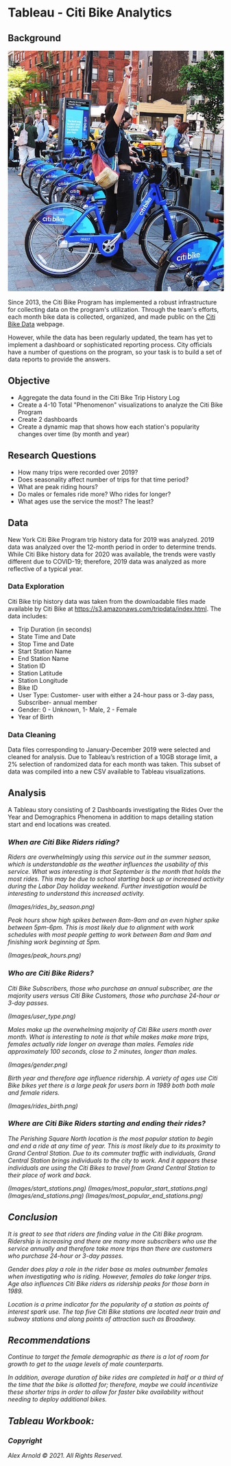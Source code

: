 # Tableau - Citi Bike Analytics

## Background

![Citi-Bikes](Images/citi-bike-station-bikes.jpg)

Since 2013, the Citi Bike Program has implemented a robust infrastructure for collecting data on the program's utilization. Through the team's efforts, each month bike data is collected, organized, and made public on the [Citi Bike Data](https://www.citibikenyc.com/system-data) webpage.

However, while the data has been regularly updated, the team has yet to implement a dashboard or sophisticated reporting process. City officials have a number of questions on the program, so your task is to build a set of data reports to provide the answers.

## Objective
- Aggregate the data found in the Citi Bike Trip History Log
- Create a 4-10 Total "Phenomenon" visualizations to analyze the Citi Bike Program
- Create 2 dashboards 
- Create a dynamic map that shows how each station's popularity changes over time (by month and year)

## Research Questions
- How many trips were recorded over 2019?
- Does seasonality affect number of trips for that time period?
- What are peak riding hours?
- Do males or females ride more? Who rides for longer?
- What ages use the service the most? The least?

## Data
New York Citi Bike Program trip history data for 2019 was analyzed. 2019 data was analyzed over the 12-month period in order to determine trends. While Citi Bike history data for 2020 was available, the trends were vastly different due to COVID-19; therefore, 2019 data was analyzed as more reflective of a typical year.

### Data Exploration
Citi Bike trip history data was taken from the downloadable files made available by Citi Bike at https://s3.amazonaws.com/tripdata/index.html.  The data includes:
- Trip Duration (in seconds)
- State Time and Date
- Stop Time and Date
- Start Station Name
- End Station Name
- Station ID
- Station Latitude
- Station Longitude
- Bike ID
- User Type: Customer- user with either a 24-hour pass or 3-day pass, Subscriber- annual member
- Gender: 0 - Unknown, 1- Male, 2 - Female
- Year of Birth

### Data Cleaning
Data files corresponding to January-December 2019 were selected and cleaned for analysis. Due to Tableau’s restriction of a 10GB storage limit, a 2% selection of randomized data for each month was taken. This subset of data was compiled into a new CSV available to Tableau visualizations.

## Analysis
A Tableau story consisting of 2 Dashboards investigating the Rides Over the Year and Demographics Phenomena in addition to  maps detailing station start and end locations was created. 

### <i>When are Citi Bike Riders riding?<i>
Riders are overwhelmingly using this service out in the summer season, which is understandable as the weather influences the usability of this service. What was interesting is that September is the month that holds the most rides. This may be due to school starting back up or increased activity during the Labor Day holiday weekend. Further investigation would be interesting to understand this increased activity.

(Images/rides_by_season.png)

Peak hours show high spikes between 8am-9am and an even higher spike between 5pm-6pm.  This is most likely due to alignment with work schedules with most people getting to work between 8am and 9am and finishing work beginning at 5pm.

(Images/peak_hours.png)

### Who are Citi Bike Riders?
Citi Bike Subscribers, those who purchase an annual subscriber, are the majority users versus Citi Bike Customers, those who purchase 24-hour or 3-day passes.

(Images/user_type.png)

Males make up the overwhelming majority of Citi Bike users month over month.  What is interesting to note is that while makes make more trips, females actually ride longer on average than males. Females ride approximately 100 seconds, close to 2 minutes, longer than males.

(Images/gender.png)

Birth year and therefore age influence ridership.  A variety of ages use Citi Bike bikes yet there is a large peak for users born in 1989 both both male and female riders.  

(Images/rides_birth.png)

### Where are Citi Bike Riders starting and ending their rides?
The Perishing Square North location is the most popular station to begin and end a ride at any time of year. This is most likely due to its proximity to Grand Central Station.  Due to its commuter traffic with individuals, Grand Central Station brings individuals to the city to work.  And it appears these individuals are using the Citi Bikes to travel from Grand Central Station to their place of work and back.  

(Images/start_stations.png)
(Images/most_popular_start_stations.png)
(Images/end_stations.png)
(Images/most_popular_end_stations.png)

## Conclusion
It is great to see that riders are finding value in the Citi Bike program. Ridership is increasing and there are many more subscribers who use the service annually and therefore take more trips than there are customers who purchase 24-hour or 3-day passes.

Gender does play a role in the rider base as males outnumber females when investigating who is riding. However, females do take longer trips. Age also influences Citi Bike riders as ridership peaks for those born in 1989.

Location is a prime indicator for the popularity of a station as points of interest spark use.  The top five Citi Bike stations are located near train and subway stations and along points of attraction such as Broadway.

## Recommendations
Continue to target the female demographic as there is a lot of room for growth to get to the usage levels of male counterparts.  

In addition, average duration of bike rides are completed in half or a third of the time that the bike is allotted for; therefore, maybe we could incentivize these shorter trips in order to allow for faster bike availability without needing to deploy additional bikes.

## Tableau Workbook:


### Copyright

Alex Arnold © 2021. All Rights Reserved.
